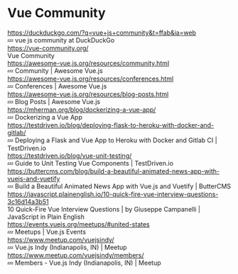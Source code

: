 # Vue Community

https://duckduckgo.com/?q=vue+js+community&t=ffab&ia=web  
💤 vue js community at DuckDuckGo  
https://vue-community.org/  
Vue Community  
https://awesome-vue.js.org/resources/community.html  
💤 Community | Awesome Vue.js  
https://awesome-vue.js.org/resources/conferences.html  
💤 Conferences | Awesome Vue.js  
https://awesome-vue.js.org/resources/blog-posts.html  
💤 Blog Posts | Awesome Vue.js  
https://mherman.org/blog/dockerizing-a-vue-app/  
💤 Dockerizing a Vue App  
https://testdriven.io/blog/deploying-flask-to-heroku-with-docker-and-gitlab/  
💤 Deploying a Flask and Vue App to Heroku with Docker and Gitlab CI | TestDriven.io  
https://testdriven.io/blog/vue-unit-testing/  
💤 Guide to Unit Testing Vue Components | TestDriven.io  
https://buttercms.com/blog/build-a-beautiful-animated-news-app-with-vuejs-and-vuetify  
💤 Build a Beautiful Animated News App with Vue.js and Vuetify | ButterCMS  
https://javascript.plainenglish.io/10-quick-fire-vue-interview-questions-3c16d14a3b51  
10 Quick-Fire Vue Interview Questions | by Giuseppe Campanelli | JavaScript in Plain English  
https://events.vuejs.org/meetups/#united-states  
💤 Meetups | Vue.js Events  
https://www.meetup.com/vuejsindy/  
💤 Vue.js Indy (Indianapolis, IN) | Meetup  
https://www.meetup.com/vuejsindy/members/  
💤 Members - Vue.js Indy (Indianapolis, IN) | Meetup  
